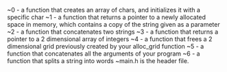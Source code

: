 ~0 - a function that creates an array of chars, and initializes it with a specific char
~1 - a function that returns a pointer to a newly allocated space in memory, which contains a copy of the string given as a parameter
~2 - a function that concatenates two strings
~3 -  a function that returns a pointer to a 2 dimensional array of integers
~4 - a function that frees a 2 dimensional grid previously created by your alloc_grid function
~5 - a function that concatenates all the arguments of your program
~6 - a function that splits a string into words
~main.h is the header file.
